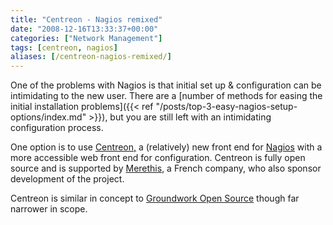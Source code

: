 ```yaml
---
title: "Centreon - Nagios remixed"
date: "2008-12-16T13:33:37+00:00"
categories: ["Network Management"]
tags: [centreon, nagios]
aliases: [/centreon-nagios-remixed/]
---
```


One of the problems with Nagios is that initial set up &amp; configuration can be intimidating to the new user. There are a [number of methods for easing the initial installation problems]({{< ref "/posts/top-3-easy-nagios-setup-options/index.md" >}}), but you are still left with an intimidating configuration process.

One option is to use [Centreon,](http://www.centreon.com/) a (relatively) new front end for [Nagios](http://nagios.org/) with a more accessible web front end for configuration. Centreon is fully open source and is supported by [Merethis](http://www.merethis.com/), a French company, who also sponsor development of the project.

Centreon is similar in concept to [Groundwork Open Source](http://www.groundworkopensource.com/) though far narrower in scope.

